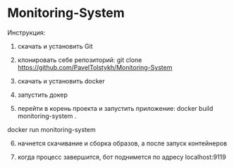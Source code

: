# Monitoring-System
Инструкция:

1) скачать и установить Git

2) клонировать себе репозиторий: git clone https://github.com/PavelTolstykh/Monitoring-System

3) скачать и установить docker

4) запустить докер

5) перейти в корень проекта и запустить приложение: docker build monitoring-system .

docker run monitoring-system

6) начнется скачивание и сборка образов, а после запуск контейнеров 

7) когда процесс завершится, бот поднимется по адресу localhost:9119

